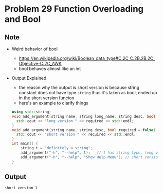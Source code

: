Problem 29 Function Overloading and Bool
===

Note
---
- Weird behavior of bool
    - https://en.wikipedia.org/wiki/Boolean_data_type#C.2C_C.2B.2B.2C_Objective-C.2C_AWK
    - bool behaves almost like an int

- Output Explained
    - the reason why the output is short version is because string constant does not have type `string`
      thus it's taken as bool,  ended up in the short version funcion
    - here's an example to clarify things
    ```cpp
    using std::string;
    void add_argument(string name, string long_name, string desc, bool required = false) {
      std::cout << "long version " << required << std::endl;
    }
    void add_argument(string name, string desc, bool required = false) {
      std::cout << "short version " << required << std::endl;
    }
    int main() {
        string t = "definitely a string";
        add_argument("-h", "--help", t);   // t has string type, long version will be used, no confusion
        add_argument("-h", "--help", "Show Help Menu"); // short version
    }
    
    ```

Output
---
```sh
short version 1
```